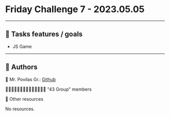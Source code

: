# Friday Challenge 7 - 2023.05.05
___
## 🎯 Tasks features / goals

- JS Game
___

## 🌟 Authors

🤖 Mr. Povilas Gr.: [Github](https://github.com/BaubasDRSK)

🤖🤖🤖🤖🤖🤖🤖🤖🤖🤖🤖🤖🤖🤖 "43 Group" members

🔗 Other resources

No resources.